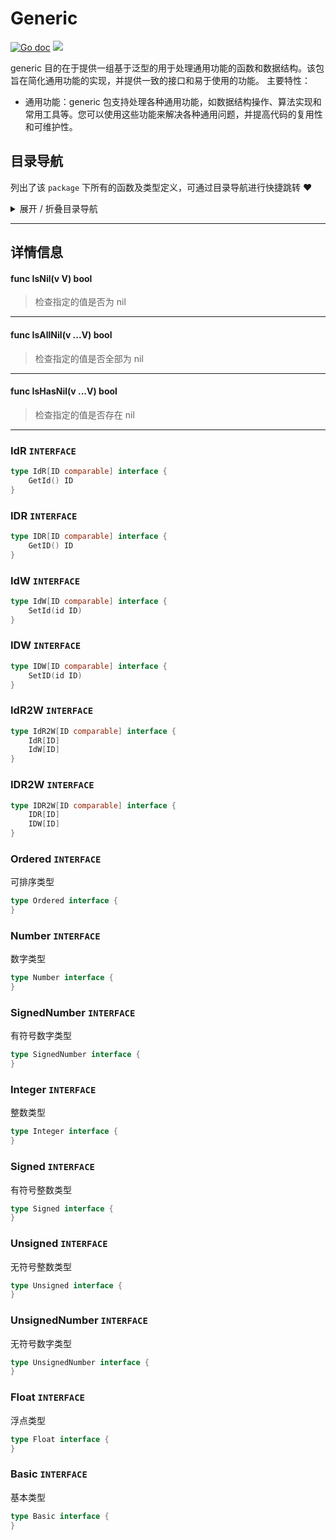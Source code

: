 # Generic

[![Go doc](https://img.shields.io/badge/go.dev-reference-brightgreen?logo=go&logoColor=white&style=flat)](https://pkg.go.dev/github.com/kercylan98/minotaur/generic)
![](https://img.shields.io/badge/Email-kercylan@gmail.com-green.svg?style=flat)

generic 目的在于提供一组基于泛型的用于处理通用功能的函数和数据结构。该包旨在简化通用功能的实现，并提供一致的接口和易于使用的功能。
主要特性：
  - 通用功能：generic 包支持处理各种通用功能，如数据结构操作、算法实现和常用工具等。您可以使用这些功能来解决各种通用问题，并提高代码的复用性和可维护性。


## 目录导航
列出了该 `package` 下所有的函数及类型定义，可通过目录导航进行快捷跳转 ❤️
<details>
<summary>展开 / 折叠目录导航</summary>


> 包级函数定义

|函数名称|描述
|:--|:--
|[IsNil](#IsNil)|检查指定的值是否为 nil
|[IsAllNil](#IsAllNil)|检查指定的值是否全部为 nil
|[IsHasNil](#IsHasNil)|检查指定的值是否存在 nil


> 类型定义

|类型|名称|描述
|:--|:--|:--
|`INTERFACE`|[IdR](#idr)|暂无描述...
|`INTERFACE`|[IDR](#idr)|暂无描述...
|`INTERFACE`|[IdW](#idw)|暂无描述...
|`INTERFACE`|[IDW](#idw)|暂无描述...
|`INTERFACE`|[IdR2W](#idr2w)|暂无描述...
|`INTERFACE`|[IDR2W](#idr2w)|暂无描述...
|`INTERFACE`|[Ordered](#ordered)|可排序类型
|`INTERFACE`|[Number](#number)|数字类型
|`INTERFACE`|[SignedNumber](#signednumber)|有符号数字类型
|`INTERFACE`|[Integer](#integer)|整数类型
|`INTERFACE`|[Signed](#signed)|有符号整数类型
|`INTERFACE`|[Unsigned](#unsigned)|无符号整数类型
|`INTERFACE`|[UnsignedNumber](#unsignednumber)|无符号数字类型
|`INTERFACE`|[Float](#float)|浮点类型
|`INTERFACE`|[Basic](#basic)|基本类型

</details>


***
## 详情信息
#### func IsNil(v V)  bool
<span id="IsNil"></span>
> 检查指定的值是否为 nil

***
#### func IsAllNil(v ...V)  bool
<span id="IsAllNil"></span>
> 检查指定的值是否全部为 nil

***
#### func IsHasNil(v ...V)  bool
<span id="IsHasNil"></span>
> 检查指定的值是否存在 nil

***
### IdR `INTERFACE`

```go
type IdR[ID comparable] interface {
	GetId() ID
}
```
### IDR `INTERFACE`

```go
type IDR[ID comparable] interface {
	GetID() ID
}
```
### IdW `INTERFACE`

```go
type IdW[ID comparable] interface {
	SetId(id ID)
}
```
### IDW `INTERFACE`

```go
type IDW[ID comparable] interface {
	SetID(id ID)
}
```
### IdR2W `INTERFACE`

```go
type IdR2W[ID comparable] interface {
	IdR[ID]
	IdW[ID]
}
```
### IDR2W `INTERFACE`

```go
type IDR2W[ID comparable] interface {
	IDR[ID]
	IDW[ID]
}
```
### Ordered `INTERFACE`
可排序类型
```go
type Ordered interface {
}
```
### Number `INTERFACE`
数字类型
```go
type Number interface {
}
```
### SignedNumber `INTERFACE`
有符号数字类型
```go
type SignedNumber interface {
}
```
### Integer `INTERFACE`
整数类型
```go
type Integer interface {
}
```
### Signed `INTERFACE`
有符号整数类型
```go
type Signed interface {
}
```
### Unsigned `INTERFACE`
无符号整数类型
```go
type Unsigned interface {
}
```
### UnsignedNumber `INTERFACE`
无符号数字类型
```go
type UnsignedNumber interface {
}
```
### Float `INTERFACE`
浮点类型
```go
type Float interface {
}
```
### Basic `INTERFACE`
基本类型
```go
type Basic interface {
}
```
